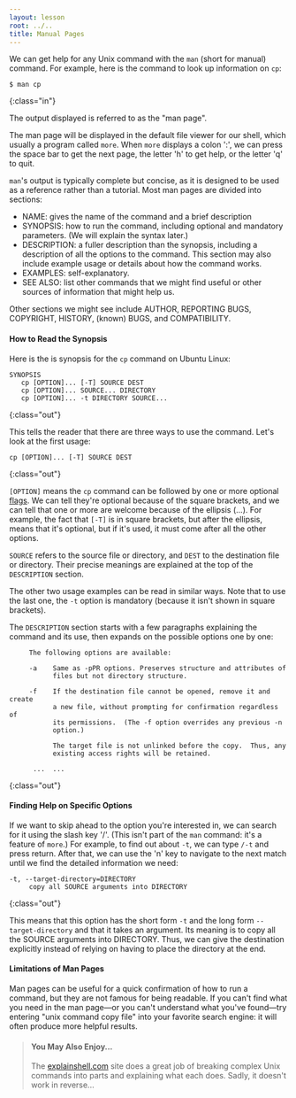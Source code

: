 ```yaml
---
layout: lesson
root: ../..
title: Manual Pages
---
```

We can get help for any Unix command with the `man`
(short for manual) command.
For example,
here is the command to look up information on `cp`:

~~~
$ man cp
~~~
{:class="in"}

The output displayed is referred to as the "man page".

The man page will be displayed in the default file viewer for our shell,
which usually a program called `more`.
When `more` displays a colon ':',
we can press the space bar to get the next page,
the letter 'h' to get help,
or the letter 'q' to quit.

`man`'s output is typically complete but concise,
as it is designed to be used as a reference rather than a tutorial.
Most man pages are divided into sections:

*   NAME:
    gives the name of the command and a brief description
*   SYNOPSIS:
    how to run the command, including optional and mandatory parameters.
    (We will explain the syntax later.)
*   DESCRIPTION:
    a fuller description than the synopsis,
    including a description of all the options to the command.
    This section may also include example usage
    or details about how the command works.
*   EXAMPLES:
    self-explanatory.
*   SEE ALSO:
    list other commands that we might find useful
    or other sources of information that might help us.

Other sections we might see include
AUTHOR, REPORTING BUGS, COPYRIGHT, HISTORY, (known) BUGS, and COMPATIBILITY.

#### How to Read the Synopsis

Here is the is synopsis for the `cp` command on Ubuntu Linux:

~~~
SYNOPSIS
   cp [OPTION]... [-T] SOURCE DEST
   cp [OPTION]... SOURCE... DIRECTORY
   cp [OPTION]... -t DIRECTORY SOURCE...
~~~
{:class="out"}

This tells the reader that there are three ways to use the command.
Let's look at the first usage:

~~~
cp [OPTION]... [-T] SOURCE DEST
~~~
{:class="out"}

`[OPTION]` means the `cp` command can be followed by
one or more optional [flags](../../gloss.html#command).
We can tell they're optional because of the square brackets,
and we can tell that one or more are welcome because of the ellipsis (...).
For example,
the fact that `[-T]` is in square brackets,
but after the ellipsis,
means that it's optional,
but if it's used,
it must come after all the other options.

`SOURCE` refers to the source file or directory,
and `DEST` to the destination file or directory.
Their precise meanings are explained at the top of the `DESCRIPTION` section.

The other two usage examples can be read in similar ways.
Note that to use the last one, the `-t` option is mandatory
(because it isn't shown in square brackets).

The `DESCRIPTION` section starts with a few paragraphs explaining the command and its use,
then expands on the possible options one by one:

~~~
     The following options are available:

     -a    Same as -pPR options. Preserves structure and attributes of
           files but not directory structure.

     -f    If the destination file cannot be opened, remove it and create
           a new file, without prompting for confirmation regardless of
           its permissions.  (The -f option overrides any previous -n
           option.)

           The target file is not unlinked before the copy.  Thus, any
           existing access rights will be retained.

      ...  ...
~~~
{:class="out"}

#### Finding Help on Specific Options

If we want to skip ahead to the option you're interested in,
we can search for it using the slash key '/'.
(This isn't part of the `man` command:
it's a feature of `more`.)
For example,
to find out about `-t`,
we can type `/-t` and press return.
After that,
we can use the 'n' key to navigate to the next match
until we find the detailed information we need:

~~~
-t, --target-directory=DIRECTORY
     copy all SOURCE arguments into DIRECTORY
~~~
{:class="out"}

This means that this option has the short form `-t` and the long form `--target-directory`
and that it takes an argument.
Its meaning is to copy all the SOURCE arguments into DIRECTORY.
Thus,
we can give the destination explicitly instead of relying on having to place the directory at the end.

#### Limitations of Man Pages

Man pages can be useful for a quick confirmation of how to run a command,
but they are not famous for being readable.
If you can't find what you need in the man page&mdash;or you can't understand what you've found&mdash;try
entering "unix command copy file" into your favorite search engine:
it will often produce more helpful results.

> #### You May Also Enjoy...
>
> The [explainshell.com](http://explainshell.com/) site
> does a great job of breaking complex Unix commands into parts
> and explaining what each does.
> Sadly,
> it doesn't work in reverse...
